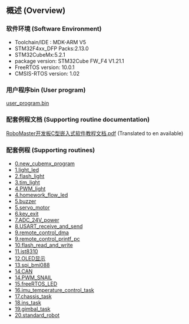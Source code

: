 ﻿## 概述 (Overview)
### 软件环境 (Software Environment)
 - Toolchain/IDE : MDK-ARM V5
 - STM32F4xx_DFP Packs:2.13.0
 - STM32CubeMx:5.2.1
 - package version: STM32Cube FW_F4 V1.21.1
 - FreeRTOS version: 10.0.1
 - CMSIS-RTOS version: 1.02
 
### 用户程序bin (User program)
[user_program.bin](0.new_cubemx_program/user_program.bin)

### 配套例程文档 (Supporting routine documentation)
[RoboMaster开发板C型嵌入式软件教程文档.pdf](RoboMaster开发板C型嵌入式软件教程文档.pdf) (Translated to en available)
### 配套例程 (Supporting routines)
* [0.new_cubemx_program](0.new_cubemx_program)
* [1.light_led](1.light_led)
* [2.flash_light](2.flash_light)
* [3.tim_light](3.tim_light)
* [4.PWM_light](4.PWM_light)
* [4.homework_flow_led](4.homework_flow_led)
* [5.buzzer](5.buzzer)
* [5.servo_motor](5.servo_motor)
* [6.key_exit](6.key_exit)
* [7.ADC_24V_power](7.ADC_24V_power)
* [8.USART_receive_and_send](8.USART_receive_and_send)
* [9.remote_control_dma](9.remote_control_dma)
* [9.remote_control_printf_pc](9.remote_control_printf_pc)
* [10.flash_read_and_write](10.flash_read_and_write)
* [11.ist8310](11.ist8310)
* [12.OLED显示](11.ist8310)
* [13.spi_bmi088](13.spi_bmi088)
* [14.CAN](14.CAN)
* [14.PWM_SNAIL](14.PWM_SNAIL)
* [15.freeRTOS_LED](15.freeRTOS_LED)
* [16.imu_temperature_control_task](16.imu_temperature_control_task)
* [17.chassis_task](17.chassis_task)
* [18.ins_task](18.ins_task)
* [19.gimbal_task](19.gimbal_task)
* [20.standard_robot](20.standard_robot)
